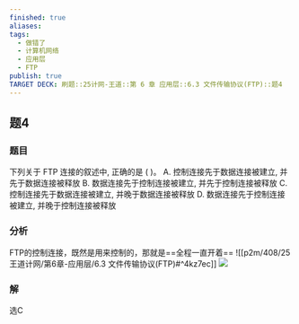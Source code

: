 ```yaml
---
finished: true
aliases: 
tags:
  - 做错了
  - 计算机网络
  - 应用层
  - FTP
publish: true
TARGET DECK: 刷题::25计网-王道::第 6 章 应用层::6.3 文件传输协议(FTP)::题4
---
```


## 题4
### 题目
下列关于 FTP 连接的叙述中, 正确的是 ( )。
A. 控制连接先于数据连接被建立, 并先于数据连接被释放
B. 数据连接先于控制连接被建立, 并先于控制连接被释放
C. 控制连接先于数据连接被建立, 并晚于数据连接被释放
D. 数据连接先于控制连接被建立, 并晚于控制连接被释放
### 分析
FTP的控制连接，既然是用来控制的，那就是==全程一直开着== 
![[p2m/408/25王道计网/第6章-应用层/6.3 文件传输协议(FTP)#^4kz7ec]]
![](https://img.hwenyi.live/202404151904159.webp)
### 解
选C 



